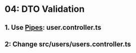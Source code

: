 # 04: DTO Validation

## 1. Use [Pipes](https://docs.nestjs.com/pipes):  user.controller.ts

## 2: Change src/users/users.controller.ts

